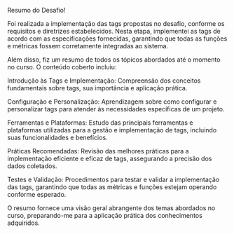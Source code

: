 Resumo do Desafio!

Foi realizada a implementação das tags propostas no desafio, conforme os requisitos e diretrizes estabelecidos. Nesta etapa, implementei as tags de acordo com as especificações fornecidas, garantindo que todas as funções e métricas fossem corretamente integradas ao sistema.

Além disso, fiz um resumo de todos os tópicos abordados até o momento no curso. O conteúdo coberto incluiu:

Introdução às Tags e Implementação: Compreensão dos conceitos fundamentais sobre tags, sua importância e aplicação prática.

Configuração e Personalização: Aprendizagem sobre como configurar e personalizar tags para atender às necessidades específicas de um projeto.

Ferramentas e Plataformas: Estudo das principais ferramentas e plataformas utilizadas para a gestão e implementação de tags, incluindo suas funcionalidades e benefícios.

Práticas Recomendadas: Revisão das melhores práticas para a implementação eficiente e eficaz de tags, assegurando a precisão dos dados coletados.

Testes e Validação: Procedimentos para testar e validar a implementação das tags, garantindo que todas as métricas e funções estejam operando conforme esperado.

O resumo fornece uma visão geral abrangente dos temas abordados no curso, preparando-me para a aplicação prática dos conhecimentos adquiridos.

